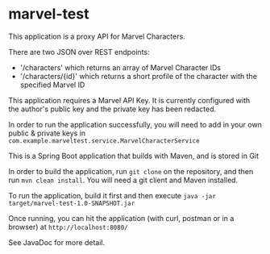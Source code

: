 # marvel-test

This application is a proxy API for Marvel Characters.

There are two JSON over REST endpoints:
 - '/characters' which returns an array of Marvel Character IDs
 - '/characters/{id}' which returns a short profile of the character with the specified Marvel ID
 
 This application requires a Marvel API Key. It is currently configured with the author's public key and the private key has been redacted.
 
 In order to run the application successfully, you will need to add in your own public & private keys in `com.example.marveltest.service.MarvelCharacterService`
 
 This is a Spring Boot application that builds with Maven, and is stored in Git
 
 In order to build the application, run `git clone` on the repository, and then run `mvn clean install`. You will need a git client and Maven installed.
 
 To run the application, build it first and then execute `java -jar target/marvel-test-1.0-SNAPSHOT.jar`
 
 Once running, you can hit the application (with curl, postman or in a browser) at `http://localhost:8080/`
 
 See JavaDoc for more detail. 
